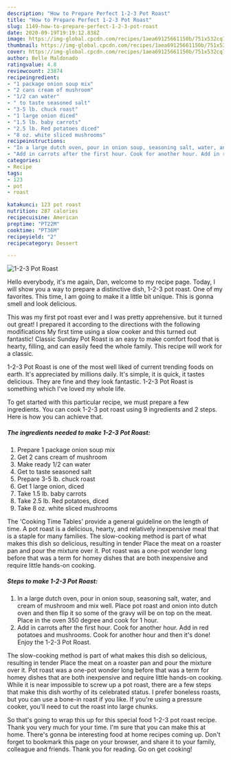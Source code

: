 ```yaml
---
description: "How to Prepare Perfect 1-2-3 Pot Roast"
title: "How to Prepare Perfect 1-2-3 Pot Roast"
slug: 1149-how-to-prepare-perfect-1-2-3-pot-roast
date: 2020-09-19T19:19:12.838Z
image: https://img-global.cpcdn.com/recipes/1aea69125661150b/751x532cq70/1-2-3-pot-roast-recipe-main-photo.jpg
thumbnail: https://img-global.cpcdn.com/recipes/1aea69125661150b/751x532cq70/1-2-3-pot-roast-recipe-main-photo.jpg
cover: https://img-global.cpcdn.com/recipes/1aea69125661150b/751x532cq70/1-2-3-pot-roast-recipe-main-photo.jpg
author: Belle Maldonado
ratingvalue: 4.8
reviewcount: 23874
recipeingredient:
- "1 package onion soup mix"
- "2 cans cream of mushroom"
- "1/2 can water"
- " to taste seasoned salt"
- "3-5 lb. chuck roast"
- "1 large onion diced"
- "1.5 lb. baby carrots"
- "2.5 lb. Red potatoes diced"
- "8 oz. white sliced mushrooms"
recipeinstructions:
- "In a large dutch oven, pour in onion soup, seasoning salt, water, and cream of mushroom and mix well. Place pot roast and onion into dutch oven and then flip it so some of the gravy will be on top on the meat. Place in the oven 350 degree and cook for 1 hour."
- "Add in carrots after the first hour. Cook for another hour. Add in red potatoes and mushrooms. Cook for another hour and then it&#39;s done! Enjoy the 1-2-3 Pot Roast."
categories:
- Recipe
tags:
- 123
- pot
- roast

katakunci: 123 pot roast 
nutrition: 287 calories
recipecuisine: American
preptime: "PT22M"
cooktime: "PT36M"
recipeyield: "2"
recipecategory: Dessert

---
```



![1-2-3 Pot Roast](https://img-global.cpcdn.com/recipes/1aea69125661150b/751x532cq70/1-2-3-pot-roast-recipe-main-photo.jpg)

Hello everybody, it's me again, Dan, welcome to my recipe page. Today, I will show you a way to prepare a distinctive dish, 1-2-3 pot roast. One of my favorites. This time, I am going to make it a little bit unique. This is gonna smell and look delicious.

This was my first pot roast ever and I was pretty apprehensive. but it turned out great! I prepared it according to the directions with the following modifications My first time using a slow cooker and this turned out fantastic! Classic Sunday Pot Roast is an easy to make comfort food that is hearty, filling, and can easily feed the whole family. This recipe will work for a classic.

1-2-3 Pot Roast is one of the most well liked of current trending foods on earth. It's appreciated by millions daily. It's simple, it is quick, it tastes delicious. They are fine and they look fantastic. 1-2-3 Pot Roast is something which I've loved my whole life.


To get started with this particular recipe, we must prepare a few ingredients. You can cook 1-2-3 pot roast using 9 ingredients and 2 steps. Here is how you can achieve that.

<!--inarticleads1-->

##### The ingredients needed to make 1-2-3 Pot Roast:

1. Prepare 1 package onion soup mix
1. Get 2 cans cream of mushroom
1. Make ready 1/2 can water
1. Get  to taste seasoned salt
1. Prepare 3-5 lb. chuck roast
1. Get 1 large onion, diced
1. Take 1.5 lb. baby carrots
1. Take 2.5 lb. Red potatoes, diced
1. Take 8 oz. white sliced mushrooms


The &#39;Cooking Time Tables&#39; provide a general guideline on the length of time. A pot roast is a delicious, hearty, and relatively inexpensive meal that is a staple for many families. The slow-cooking method is part of what makes this dish so delicious, resulting in tender Place the meat on a roaster pan and pour the mixture over it. Pot roast was a one-pot wonder long before that was a term for homey dishes that are both inexpensive and require little hands-on cooking. 

<!--inarticleads2-->

##### Steps to make 1-2-3 Pot Roast:

1. In a large dutch oven, pour in onion soup, seasoning salt, water, and cream of mushroom and mix well. Place pot roast and onion into dutch oven and then flip it so some of the gravy will be on top on the meat. Place in the oven 350 degree and cook for 1 hour.
1. Add in carrots after the first hour. Cook for another hour. Add in red potatoes and mushrooms. Cook for another hour and then it&#39;s done! Enjoy the 1-2-3 Pot Roast.


The slow-cooking method is part of what makes this dish so delicious, resulting in tender Place the meat on a roaster pan and pour the mixture over it. Pot roast was a one-pot wonder long before that was a term for homey dishes that are both inexpensive and require little hands-on cooking. While it is near impossible to screw up a pot roast, there are a few steps that make this dish worthy of its celebrated status. I prefer boneless roasts, but you can use a bone-in roast if you like. If you&#39;re using a pressure cooker, you&#39;ll need to cut the roast into large chunks. 

So that's going to wrap this up for this special food 1-2-3 pot roast recipe. Thank you very much for your time. I'm sure that you can make this at home. There's gonna be interesting food at home recipes coming up. Don't forget to bookmark this page on your browser, and share it to your family, colleague and friends. Thank you for reading. Go on get cooking!
